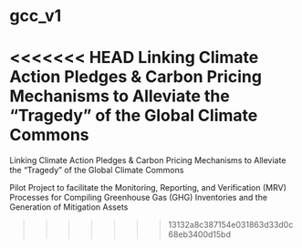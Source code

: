 # gcc_v1

<<<<<<< HEAD
Linking Climate Action Pledges & Carbon Pricing Mechanisms to Alleviate the “Tragedy” of the Global Climate Commons
=======
Linking Climate Action Pledges & Carbon Pricing Mechanisms to Alleviate the “Tragedy” of the Global Climate Commons

Pilot Project to facilitate the Monitoring, Reporting, and Verification (MRV) Processes for Compiling Greenhouse Gas (GHG) Inventories and the Generation of Mitigation Assets
>>>>>>> 13132a8c387154e031863d33d0c68eb3400d15bd
